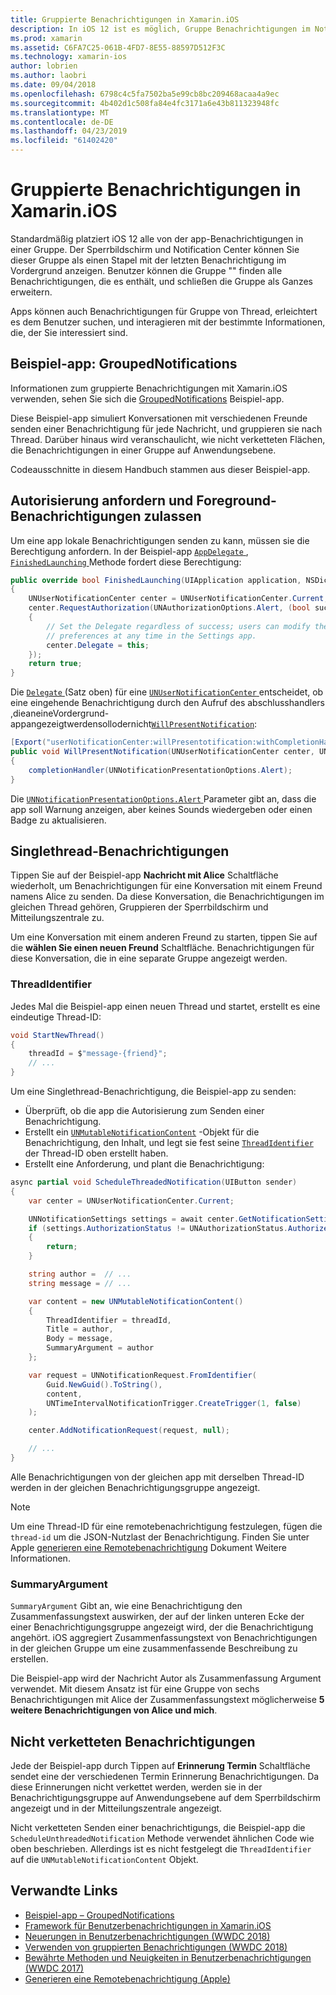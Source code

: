 ```yaml
---
title: Gruppierte Benachrichtigungen in Xamarin.iOS
description: In iOS 12 ist es möglich, Gruppe Benachrichtigungen im Notification Center oder dem Sperrbildschirm von Anwendung oder vom Thread. Dieses Dokument beschreibt, wie Threads gesendet und nicht verketteten Benachrichtigungen mit Xamarin.iOS.
ms.prod: xamarin
ms.assetid: C6FA7C25-061B-4FD7-8E55-88597D512F3C
ms.technology: xamarin-ios
author: lobrien
ms.author: laobri
ms.date: 09/04/2018
ms.openlocfilehash: 6798c4c5fa7502ba5e99cb8bc209468acaa4a9ec
ms.sourcegitcommit: 4b402d1c508fa84e4fc3171a6e43b811323948fc
ms.translationtype: MT
ms.contentlocale: de-DE
ms.lasthandoff: 04/23/2019
ms.locfileid: "61402420"
---
```

# <a name="grouped-notifications-in-xamarinios"></a>Gruppierte Benachrichtigungen in Xamarin.iOS

Standardmäßig platziert iOS 12 alle von der app-Benachrichtigungen in einer Gruppe. Der Sperrbildschirm und Notification Center können Sie dieser Gruppe als einen Stapel mit der letzten Benachrichtigung im Vordergrund anzeigen. Benutzer können die Gruppe "" finden alle Benachrichtigungen, die es enthält, und schließen die Gruppe als Ganzes erweitern.

Apps können auch Benachrichtigungen für Gruppe von Thread, erleichtert es dem Benutzer suchen, und interagieren mit der bestimmte Informationen, die, der Sie interessiert sind.

## <a name="sample-app-groupednotifications"></a>Beispiel-app: GroupedNotifications

Informationen zum gruppierte Benachrichtigungen mit Xamarin.iOS verwenden, sehen Sie sich die [GroupedNotifications](https://developer.xamarin.com/samples/monotouch/iOS12/GroupedNotifications) Beispiel-app.

Diese Beispiel-app simuliert Konversationen mit verschiedenen Freunde senden einer Benachrichtigung für jede Nachricht, und gruppieren sie nach Thread. Darüber hinaus wird veranschaulicht, wie nicht verketteten Flächen, die Benachrichtigungen in einer Gruppe auf Anwendungsebene.

Codeausschnitte in diesem Handbuch stammen aus dieser Beispiel-app.

## <a name="request-authorization-and-allow-foreground-notifications"></a>Autorisierung anfordern und Foreground-Benachrichtigungen zulassen

Um eine app lokale Benachrichtigungen senden zu kann, müssen sie die Berechtigung anfordern. In der Beispiel-app [ `AppDelegate` ](xref:UIKit.UIApplicationDelegate), [ `FinishedLaunching` ](xref:UIKit.UIApplicationDelegate.FinishedLaunching(UIKit.UIApplication,Foundation.NSDictionary)) Methode fordert diese Berechtigung:

```csharp
public override bool FinishedLaunching(UIApplication application, NSDictionary launchOptions)
{
    UNUserNotificationCenter center = UNUserNotificationCenter.Current;
    center.RequestAuthorization(UNAuthorizationOptions.Alert, (bool success, NSError error) =>
    {
        // Set the Delegate regardless of success; users can modify their notification
        // preferences at any time in the Settings app.
        center.Delegate = this;
    });
    return true;
}
```

Die [ `Delegate` ](xref:UserNotifications.UNUserNotificationCenter.Delegate) (Satz oben) für eine [ `UNUserNotificationCenter` ](xref:UserNotifications.UNUserNotificationCenter) entscheidet, ob eine eingehende Benachrichtigung durch den Aufruf des abschlusshandlers ,dieaneineVordergrund-appangezeigtwerdensollodernicht[`WillPresentNotification`](xref:UserNotifications.UNUserNotificationCenterDelegate_Extensions.WillPresentNotification(UserNotifications.IUNUserNotificationCenterDelegate,UserNotifications.UNUserNotificationCenter,UserNotifications.UNNotification,System.Action{UserNotifications.UNNotificationPresentationOptions})):

```csharp
[Export("userNotificationCenter:willPresentotification:withCompletionHandler:")]
public void WillPresentNotification(UNUserNotificationCenter center, UNNotification notification, System.Action<UNNotificationPresentationOptions> completionHandler)
{
    completionHandler(UNNotificationPresentationOptions.Alert);
}
```

Die [ `UNNotificationPresentationOptions.Alert` ](xref:UserNotifications.UNNotificationPresentationOptions) Parameter gibt an, dass die app soll Warnung anzeigen, aber keines Sounds wiedergeben oder einen Badge zu aktualisieren.

## <a name="threaded-notifications"></a>Singlethread-Benachrichtigungen

Tippen Sie auf der Beispiel-app **Nachricht mit Alice** Schaltfläche wiederholt, um Benachrichtigungen für eine Konversation mit einem Freund namens Alice zu senden.
Da diese Konversation, die Benachrichtigungen im gleichen Thread gehören, Gruppieren der Sperrbildschirm und Mitteilungszentrale zu.

Um eine Konversation mit einem anderen Freund zu starten, tippen Sie auf die **wählen Sie einen neuen Freund** Schaltfläche. Benachrichtigungen für diese Konversation, die in eine separate Gruppe angezeigt werden.

### <a name="threadidentifier"></a>ThreadIdentifier

Jedes Mal die Beispiel-app einen neuen Thread und startet, erstellt es eine eindeutige Thread-ID:

```csharp
void StartNewThread()
{
    threadId = $"message-{friend}";
    // ...
}
```

Um eine Singlethread-Benachrichtigung, die Beispiel-app zu senden:

- Überprüft, ob die app die Autorisierung zum Senden einer Benachrichtigung.
- Erstellt ein [`UNMutableNotificationContent`](xref:UserNotifications.UNMutableNotificationContent)
-Objekt für die Benachrichtigung, den Inhalt, und legt sie fest seine [`ThreadIdentifier`](xref:UserNotifications.UNMutableNotificationContent.ThreadIdentifier)
der Thread-ID oben erstellt haben.
- Erstellt eine Anforderung, und plant die Benachrichtigung:

```csharp
async partial void ScheduleThreadedNotification(UIButton sender)
{
    var center = UNUserNotificationCenter.Current;

    UNNotificationSettings settings = await center.GetNotificationSettingsAsync();
    if (settings.AuthorizationStatus != UNAuthorizationStatus.Authorized)
    {
        return;
    }

    string author =  // ...
    string message = // ...

    var content = new UNMutableNotificationContent()
    {
        ThreadIdentifier = threadId,
        Title = author,
        Body = message,
        SummaryArgument = author
    };

    var request = UNNotificationRequest.FromIdentifier(
        Guid.NewGuid().ToString(),
        content,
        UNTimeIntervalNotificationTrigger.CreateTrigger(1, false)
    );

    center.AddNotificationRequest(request, null);

    // ...
}
```

Alle Benachrichtigungen von der gleichen app mit derselben Thread-ID werden in der gleichen Benachrichtigungsgruppe angezeigt.

> [!NOTE]
> Um eine Thread-ID für eine remotebenachrichtigung festzulegen, fügen die `thread-id` um die JSON-Nutzlast der Benachrichtigung. Finden Sie unter Apple [generieren eine Remotebenachrichtigung](https://developer.apple.com/documentation/usernotifications/setting_up_a_remote_notification_server/generating_a_remote_notification) Dokument Weitere Informationen.

### <a name="summaryargument"></a>SummaryArgument

`SummaryArgument` Gibt an, wie eine Benachrichtigung den Zusammenfassungstext auswirken, der auf der linken unteren Ecke der einer Benachrichtigungsgruppe angezeigt wird, der die Benachrichtigung angehört. iOS aggregiert Zusammenfassungstext von Benachrichtigungen in der gleichen Gruppe um eine zusammenfassende Beschreibung zu erstellen.

Die Beispiel-app wird der Nachricht Autor als Zusammenfassung Argument verwendet. Mit diesem Ansatz ist für eine Gruppe von sechs Benachrichtigungen mit Alice der Zusammenfassungstext möglicherweise **5 weitere Benachrichtigungen von Alice und mich**.

## <a name="unthreaded-notifications"></a>Nicht verketteten Benachrichtigungen

Jede der Beispiel-app durch Tippen auf **Erinnerung Termin** Schaltfläche sendet eine der verschiedenen Termin Erinnerung Benachrichtigungen. Da diese Erinnerungen nicht verkettet werden, werden sie in der Benachrichtigungsgruppe auf Anwendungsebene auf dem Sperrbildschirm angezeigt und in der Mitteilungszentrale angezeigt.

Nicht verketteten Senden einer benachrichtigungs, die Beispiel-app die `ScheduleUnthreadedNotification` Methode verwendet ähnlichen Code wie oben beschrieben.
Allerdings ist es nicht festgelegt die `ThreadIdentifier` auf die `UNMutableNotificationContent` Objekt.

## <a name="related-links"></a>Verwandte Links

- [Beispiel-app – GroupedNotifications](https://developer.xamarin.com/samples/monotouch/iOS12/GroupedNotifications)
- [Framework für Benutzerbenachrichtigungen in Xamarin.iOS](~/ios/platform/user-notifications/index.md)
- [Neuerungen in Benutzerbenachrichtigungen (WWDC 2018)](https://developer.apple.com/videos/play/wwdc2018/710/)
- [Verwenden von gruppierten Benachrichtigungen (WWDC 2018)](https://developer.apple.com/videos/play/wwdc2018/711/)
- [Bewährte Methoden und Neuigkeiten in Benutzerbenachrichtigungen (WWDC 2017)](https://developer.apple.com/videos/play/wwdc2017/708/)
- [Generieren eine Remotebenachrichtigung (Apple)](https://developer.apple.com/documentation/usernotifications/setting_up_a_remote_notification_server/generating_a_remote_notification)
